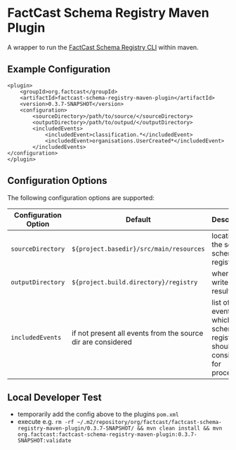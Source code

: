 FactCast Schema Registry Maven Plugin
=====================================

A wrapper to run the [FactCast Schema Registry CLI](https://github.com/factcast/factcast/tree/master/factcast-schema-registry-cli) within maven.

Example Configuration
---------------------
```
<plugin>
    <groupId>org.factcast</groupId>
    <artifactId>factcast-schema-registry-maven-plugin</artifactId>
    <version>0.3.7-SNAPSHOT</version>
    <configuration>
        <sourceDirectory>/path/to/source/</sourceDirectory>
        <outputDirectory>/path/to/outpud/</outputDirectory>
        <includedEvents>
            <includedEvent>classification.*</includedEvent>
            <includedEvent>organisations.UserCreated*</includedEvent>
        </includedEvents>
</configuration>
</plugin>
```

Configuration Options
---------------------
The following configuration options are supported:

| Configuration Option | Default | Description                                                                 | Example                                                                                                                                                                                                                                   |
|----------------------|---------|-----------------------------------------------------------------------------|-------------------------------------------------------------------------------------------------------------------------------------------------------------------------------------------------------------------------------------------|
| `sourceDirectory`    | `${project.basedir}/src/main/resources` | location of the source schema registry                                      | `<sourceDirectory>/path/to/registry</sourceDirectory>`                                                                                                                                                                                    |
| `outputDirectory`    | `${project.build.directory}/registry`   | where to write results to                                                   | `<outputDirectory>/path/to/output_directory</outputDirectory>`                                                                                                                                                                            |
| `includedEvents`     | if not present all events from the source dir are considered | list of events which the schema registry CLI should consider for processing | `<includedEvents><includedEvent>classification.*</includedEvent>     <includedEvent>organisations.UserCreated*</includedEvent><includedEvent>organisations.OrganisationCreatedV1.schema.json</includedEvent></includedEvents>` |

Local Developer Test
--------------------
* temporarily add the config above to the plugins `pom.xml`
* execute e.g. `rm -rf ~/.m2/repository/org/factcast/factcast-schema-registry-maven-plugin/0.3.7-SNAPSHOT/ && mvn clean install && mvn org.factcast:factcast-schema-registry-maven-plugin:0.3.7-SNAPSHOT:validate`
